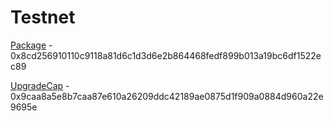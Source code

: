 # Testnet

[Package](https://testnet.suivision.xyz/package/0x8cd256910110c9118a81d6c1d3d6e2b864468fedf899b013a19bc6df1522ec89) - 0x8cd256910110c9118a81d6c1d3d6e2b864468fedf899b013a19bc6df1522ec89

[UpgradeCap](https://testnet.suivision.xyz/object/0x9caa8a5e8b7caa87e610a26209ddc42189ae0875d1f909a0884d960a22e9695e) - 0x9caa8a5e8b7caa87e610a26209ddc42189ae0875d1f909a0884d960a22e9695e
